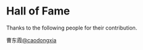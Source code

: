 # Hall of Fame

Thanks to the following people for their contribution.

曹东霞[@caodongxia](https://gitee.com/caodongxia)
